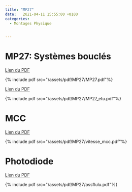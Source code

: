 ```yaml
---
title: "MP27"
date:   2021-04-11 15:55:00 +0100
categories:
  - Montages Physique

  
---
```


# MP27: Systèmes bouclés

[Lien du PDF](/assets/pdf/MP27/MP27.pdf)

{% include pdf src="/assets/pdf/MP27/MP27.pdf"%}

[Lien du PDF](/assets/pdf/MP27/MP27_etu.pdf)

{% include pdf src="/assets/pdf/MP27/MP27_etu.pdf"%}

# MCC

[Lien du PDF](/assets/pdf/MP27/vitesse_mcc.pdf)

{% include pdf src="/assets/pdf/MP27/vitesse_mcc.pdf"%}

# Photodiode 

[Lien du PDF](/assets/pdf/MP27/assflulu.pdf)

{% include pdf src="/assets/pdf/MP27/assflulu.pdf"%}

